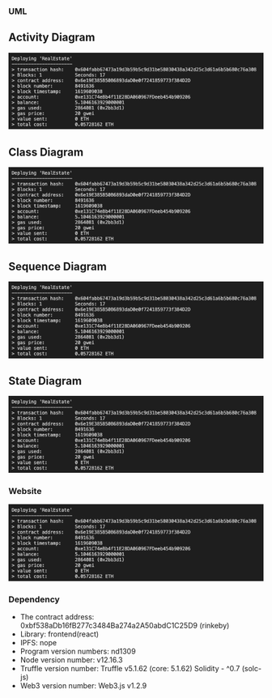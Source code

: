 ### UML
## Activity Diagram
![alt text](https://github.com/15077693d/Blockchain-Capstone/blob/master/images/RE-deployment.png?raw=true)

## Class Diagram
![alt text](https://github.com/15077693d/Blockchain-Capstone/blob/master/images/RE-deployment.png?raw=true)

## Sequence Diagram
![alt text](https://github.com/15077693d/Blockchain-Capstone/blob/master/images/RE-deployment.png?raw=true)

## State Diagram
![alt text](https://github.com/15077693d/Blockchain-Capstone/blob/master/images/RE-deployment.png?raw=true)

### Website
![alt text](https://github.com/15077693d/Blockchain-Capstone/blob/master/images/RE-deployment.png?raw=true)

### Dependency
-  The contract address: 0xbf538aDb16fB277c3484Ba274a2A50abdC1C25D9 (rinkeby)
- Library: frontend(react)
- IPFS: nope
- Program version numbers: nd1309
- Node version number: v12.16.3
- Truffle version number: Truffle v5.1.62 (core: 5.1.62) Solidity - ^0.7 (solc-js)
- Web3 version number: Web3.js v1.2.9